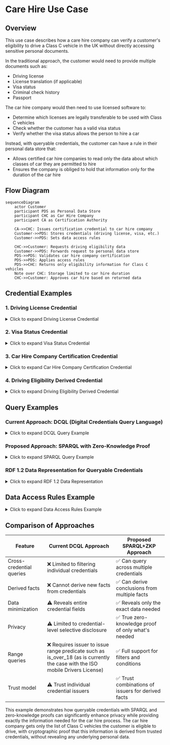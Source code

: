 # Care Hire Use Case

## Overview

This use case describes how a care hire company can verify a customer's eligibility to drive a Class C vehicle in the UK without directly accessing sensitive personal documents.

In the traditional approach, the customer would need to provide multiple documents such as:

- Driving license
- License translation (if applicable)
- Visa status
- Criminal check history
- Passport

The car hire company would then need to use licensed software to:

- Determine which licenses are legally transferable to be used with Class C vehicles
- Check whether the customer has a valid visa status
- Verify whether the visa status allows the person to hire a car

Instead, with queryable credentials, the customer can have a rule in their personal data store that:

- Allows certified car hire companies to read only the data about which classes of car they are permitted to hire
- Ensures the company is obliged to hold that information only for the duration of the car hire

## Flow Diagram

```mermaid
sequenceDiagram
    actor Customer
    participant PDS as Personal Data Store
    participant CHC as Car Hire Company
    participant CA as Certification Authority

    CA->>CHC: Issues certification credential to car hire company
    Customer->>PDS: Stores credentials (driving license, visa, etc.)
    Customer->>PDS: Sets data access rules
  
    CHC->>Customer: Requests driving eligibility data
    Customer->>PDS: Forwards request to personal data store
    PDS->>PDS: Validates car hire company certification
    PDS->>PDS: Applies access rules
    PDS->>CHC: Returns only eligibility information for Class C vehicles
    Note over CHC: Storage limited to car hire duration
    CHC->>Customer: Approves car hire based on returned data
```

## Credential Examples

### 1. Driving License Credential

<details>
<summary>Click to expand Driving License Credential</summary>

```json
{
  "@context": [
    "https://www.w3.org/ns/credentials/v2",
    "https://www.w3.org/ns/credentials/examples/v2",
    "https://vocabulary.dvla.gov.uk/2023/credentials/v1"
  ],
  "id": "urn:uuid:65924958-ff26-4e29-8acc-b3c8bcc115bc",
  "type": ["VerifiableCredential", "DrivingLicenseCredential"],
  "issuer": {
    "id": "https://dvla.gov.uk/issuers/42",
    "type": "Organization",
    "name": "Driver and Vehicle Licensing Agency"
  },
  "validFrom": "2021-04-15T00:00:00Z",
  "validUntil": "2031-04-14T23:59:59Z",
  "credentialSubject": {
    "id": "did:example:ebfeb1f712ebc6f1c276e12ec21",
    "type": "Person",
    "name": "Jane Doe",
    "birthDate": "1990-01-15",
    "drivingLicenseNumber": "DOEXX901151JAXXX",
    "vehicleCategories": [
      {
        "type": "VehicleCategory",
        "code": "B",
        "description": "Motor vehicles ≤ 3,500kg",
        "validFrom": "2021-04-15T00:00:00Z"
      },
      {
        "type": "VehicleCategory",
        "code": "C1",
        "description": "Medium-sized vehicles between 3,500kg and 7,500kg",
        "validFrom": "2021-04-15T00:00:00Z"
      }
    ],
    "residentialAddress": {
      "type": "PostalAddress",
      "streetAddress": "123 Main St",
      "addressLocality": "London",
      "postalCode": "SW1A 1AA",
      "addressCountry": "GB"
    }
  }
}
```
</details>

### 2. Visa Status Credential

<details>
<summary>Click to expand Visa Status Credential</summary>

```json
{
  "@context": [
    "https://www.w3.org/ns/credentials/v2",
    "https://www.w3.org/ns/credentials/examples/v2",
    "https://vocabulary.homeoffice.gov.uk/2023/credentials/v1"
  ],
  "id": "urn:uuid:5d80b7d7-8113-4522-9f61-a034f387ecc3",
  "type": ["VerifiableCredential", "VisaStatusCredential"],
  "issuer": {
    "id": "https://homeoffice.gov.uk/issuers/65",
    "type": "Organization",
    "name": "UK Home Office"
  },
  "validFrom": "2022-03-01T00:00:00Z",
  "validUntil": "2025-03-01T23:59:59Z",
  "credentialSubject": {
    "id": "did:example:ebfeb1f712ebc6f1c276e12ec21",
    "type": "Person",
    "visaType": "Tier 2 (General)",
    "visaNumber": "GBR23456789",
    "visaStatus": "Active",
    "entryPermission": {
      "type": "VisaPermission",
      "workPermitted": true,
      "studyPermitted": true,
      "vehicleHirePermitted": true
    },
    "visaIssuanceDate": "2022-03-01T00:00:00Z",
    "visaExpirationDate": "2025-03-01T23:59:59Z"
  }
}
```
</details>

### 3. Car Hire Company Certification Credential

<details>
<summary>Click to expand Car Hire Company Certification Credential</summary>

```json
{
  "@context": [
    "https://www.w3.org/ns/credentials/v2",
    "https://www.w3.org/ns/credentials/examples/v2",
    "https://vocabulary.bvrla.co.uk/2023/credentials/v1"
  ],
  "id": "urn:uuid:a8318e17-b096-4bcb-9456-fe8f1c01b3d4",
  "type": ["VerifiableCredential", "CarHireCompanyCertificationCredential"],
  "issuer": {
    "id": "https://bvrla.co.uk/issuers/12",
    "type": "Organization",
    "name": "British Vehicle Rental and Leasing Association"
  },
  "validFrom": "2023-01-01T00:00:00Z",
  "validUntil": "2024-01-01T23:59:59Z",
  "credentialSubject": {
    "id": "did:example:corporation:abc123",
    "type": "Organization",
    "name": "ExampleCar Rentals Ltd",
    "registrationNumber": "UK12345678",
    "certificationLevel": "Gold",
    "dataHandlingCommitments": {
      "type": "DataHandlingPolicy",
      "purposeLimitation": "Vehicle hire eligibility verification only",
      "retentionPolicy": "Duration of car hire only",
      "dataSharingRestrictions": "No third-party sharing without explicit consent"
    },
    "certificationAuditDate": "2022-12-15T00:00:00Z"
  }
}
```
</details>

### 4. Driving Eligibility Derived Credential

<details>
<summary>Click to expand Driving Eligibility Derived Credential</summary>

```json
{
  "@context": [
    "https://www.w3.org/ns/credentials/v2",
    "https://www.w3.org/ns/credentials/examples/v2",
    "https://vocabulary.carrentals.org/2023/credentials/v1"
  ],
  "id": "urn:uuid:f81d4fae-7dec-11d0-a765-00a0c91e6bf6",
  "type": ["VerifiableCredential", "DrivingEligibilityCredential"],
  "issuer": {
    "id": "did:example:ebfeb1f712ebc6f1c276e12ec21",
    "type": "Person"
  },
  "validFrom": "2023-05-10T00:00:00Z",
  "validUntil": "2023-05-17T23:59:59Z",
  "credentialSubject": {
    "id": "did:example:corporation:abc123",
    "type": "Organization",
    "eligibilityVerification": {
      "type": "DrivingEligibility",
      "eligibleVehicleClasses": ["B", "C1"],
      "eligibleInCountry": "GB",
      "visaStatusPermitsHire": true,
      "hireStartDate": "2023-05-10T09:00:00Z",
      "hireEndDate": "2023-05-17T17:00:00Z",
      "dataRetentionExpiry": "2023-05-17T23:59:59Z"
    }
  }
}
```
</details>

## Query Examples

### Current Approach: DCQL (Digital Credentials Query Language)

<details>
<summary>Click to expand DCQL Query Example</summary>

The following is an example of a DCQL query that car hire companies must use today with existing Verifiable Credentials systems. This approach only filters for existing credential structures and cannot perform derivations across different credentials:

```json
{
  "@context": [
    "https://www.w3.org/ns/credentials/v2",
    "https://www.w3.org/ns/credentials/examples/v2"
  ],
  "type": "CredentialQuery",
  "credentialIssuer": "did:example:ebfeb1f712ebc6f1c276e12ec21",
  "credentialQuery": [
    {
      "type": ["DrivingEligibilityQuery"],
      "constraints": {
        "fields": [
          {
            "path": ["$.credentialSubject.eligibilityVerification.eligibleVehicleClasses"],
            "filter": {
              "type": "array",
              "contains": {
                "type": "string",
                "const": "C1"
              }
            }
          },
          {
            "path": ["$.credentialSubject.eligibilityVerification.eligibleInCountry"],
            "filter": {
              "type": "string",
              "const": "GB"
            }
          },
          {
            "path": ["$.credentialSubject.eligibilityVerification.visaStatusPermitsHire"],
            "filter": {
              "type": "boolean",
              "const": true
            }
          }
        ]
      },
      "queryRequester": {
        "id": "did:example:corporation:abc123",
        "type": "Organization",
        "certificationCredential": "urn:uuid:a8318e17-b096-4bcb-9456-fe8f1c01b3d4"
      },
      "intentToRetain": {
        "purpose": "vehicle hire eligibility verification",
        "maxRetentionPeriod": "P7D"
      }
    }
  ]
}
```
</details>

### Proposed Approach: SPARQL with Zero-Knowledge Proof

<details>
<summary>Click to expand SPARQL Query Example</summary>

The following is an example of how a SPARQL query could be used with zero-knowledge proofs to query across multiple credentials and derive only the specific information needed (vehicle classes the customer can drive), without revealing any other personal information:

```sparql
PREFIX dvla: <https://vocabulary.dvla.gov.uk/2023/terms/>
PREFIX ho: <https://vocabulary.homeoffice.gov.uk/2023/terms/>
PREFIX vcard: <http://www.w3.org/2006/vcard/ns#>
PREFIX xsd: <http://www.w3.org/2001/XMLSchema#>
PREFIX cust: <did:example:ebfeb1f712ebc6f1c276e12ec21#>

SELECT ?vehicleClass ?description
WHERE {
  # Driving license information (issued by DVLA)
  cust: dvla:hasVehicleCategory ?category .
  ?category dvla:categoryCode ?vehicleClass ;
            dvla:categoryDescription ?description .
  
  # Visa status information (issued by Home Office)
  cust: ho:visaStatus "Active" .
  cust: ho:entryPermission ?permission .
  ?permission ho:vehicleHirePermitted true .
  
  # Only return class C vehicles
  FILTER(STRSTARTS(?vehicleClass, "C"))
}
```

The response would include only the list of Class C vehicles the customer is eligible to drive, with a zero-knowledge proof attesting that:

1. The driving license information is signed by a trusted authority (DVLA)
2. The visa information is signed by a trusted authority (UK Home Office)
3. The visa explicitly permits vehicle hire
4. The driving license includes the stated vehicle classes
5. No additional information from these credentials is disclosed

Example response structure:

```json
{
  "@context": [
    "https://www.w3.org/ns/credentials/v2",
    "https://www.w3.org/ns/credentials/examples/v2",
    "https://vocabulary.zkp.org/2023/terms/"
  ],
  "type": "QueryResponse",
  "results": [
    {
      "vehicleClass": "C1",
      "description": "Medium-sized vehicles between 3,500kg and 7,500kg"
    }
  ],
  "proof": {
    "type": "ZeroKnowledgeProof",
    "verificationMethod": "https://did.example.org/issuer#key-1",
    "created": "2023-05-10T12:00:00Z",
    "trustedIssuers": [
      "https://dvla.gov.uk/issuers/42",
      "https://homeoffice.gov.uk/issuers/65"
    ],
    "proofValue": "z3dCTC9bFs3Qd...Ah4B5NyyQ8KPM29"
  }
}
```
</details>

### RDF 1.2 Data Representation for Queryable Credentials

<details>
<summary>Click to expand RDF 1.2 Data Representation</summary>

The underlying RDF data structure that enables the SPARQL query uses RDF 1.2's ability to make statements about statements (reification). This allows properly attributing claims to their issuers:

```ttl
@prefix : <https://example.org/terms/> .
@prefix dvla: <https://vocabulary.dvla.gov.uk/2023/terms/> .
@prefix ho: <https://vocabulary.homeoffice.gov.uk/2023/terms/> .
@prefix xsd: <http://www.w3.org/2001/XMLSchema#> .
@prefix cust: <did:example:ebfeb1f712ebc6f1c276e12ec21#> .

# DVLA's claims about the customer's driving eligibility
:UKDrivingAuthority :claims <<cust: dvla:hasVehicleCategory _:cat1>> .
:UKDrivingAuthority :claims <<_:cat1 dvla:categoryCode "B">> .
:UKDrivingAuthority :claims <<_:cat1 dvla:categoryDescription "Motor vehicles ≤ 3,500kg">> .
:UKDrivingAuthority :claims <<_:cat1 dvla:validFrom "2021-04-15T00:00:00Z"^^xsd:dateTime>> .

:UKDrivingAuthority :claims <<cust: dvla:hasVehicleCategory _:cat2>> .
:UKDrivingAuthority :claims <<_:cat2 dvla:categoryCode "C1">> .
:UKDrivingAuthority :claims <<_:cat2 dvla:categoryDescription "Medium-sized vehicles between 3,500kg and 7,500kg">> .
:UKDrivingAuthority :claims <<_:cat2 dvla:validFrom "2021-04-15T00:00:00Z"^^xsd:dateTime>> .

# UK Home Office claims about visa status
:UKImmigrationAuthority :claims <<cust: ho:visaStatus "Active">> .
:UKImmigrationAuthority :claims <<cust: ho:entryPermission _:permission>> .
:UKImmigrationAuthority :claims <<_:permission ho:vehicleHirePermitted true>> .
:UKImmigrationAuthority :claims <<_:permission ho:workPermitted true>> .
:UKImmigrationAuthority :claims <<_:permission ho:studyPermitted true>> .

# Each set of claims has its own signature
:UKDrivingAuthority :signature _:sig1 .
_:sig1 :signatureValue "eyJhbGciOiJFUzI1..." .
_:sig1 :created "2021-04-15T00:00:00Z"^^xsd:dateTime .

:UKImmigrationAuthority :signature _:sig2 .
_:sig2 :signatureValue "eyJhbGciOiJFUzI1..." .
_:sig2 :created "2022-03-01T00:00:00Z"^^xsd:dateTime .
```

This structure allows zero-knowledge proofs to attest that query results are derived solely from signed facts, without revealing the actual triples used.
</details>

## Data Access Rules Example

<details>
<summary>Click to expand Data Access Rules Example</summary>

```json
{
  "@context": [
    "https://www.w3.org/ns/credentials/v2",
    "https://vocabulary.dataprotection.org/2023/rules/v1"
  ],
  "id": "rule:driving-eligibility-access-001",
  "type": ["AccessControlRule", "DataRetentionRule"],
  "controller": "did:example:ebfeb1f712ebc6f1c276e12ec21",
  "accessConditions": [
    {
      "type": "RequiredCredential",
      "credentialType": "CarHireCompanyCertificationCredential",
      "issuer": "https://bvrla.co.uk/issuers/12",
      "validAtTimeOfAccess": true
    }
  ],
  "permittedData": [
    {
      "dataType": "DrivingEligibility",
      "fields": [
        "eligibleVehicleClasses",
        "eligibleInCountry",
        "visaStatusPermitsHire"
      ]
    }
  ],
  "retentionLimit": {
    "type": "DynamicRetention",
    "limitedTo": "hireEndDate",
    "defaultMaximum": "P30D"
  },
  "purposeRestriction": "vehicle hire eligibility verification only",
  "auditRequirements": {
    "recordAccess": true,
    "notifyController": true
  }
}
```
</details>

## Comparison of Approaches

| Feature | Current DCQL Approach | Proposed SPARQL+ZKP Approach |
|---------|----------------------|----------------------------|
| Cross-credential queries | ❌ Limited to filtering individual credentials | ✅ Can query across multiple credentials |
| Derived facts | ❌ Cannot derive new facts from credentials | ✅ Can derive conclusions from multiple facts |
| Data minimization | ⚠️ Reveals entire credential fields | ✅ Reveals only the exact data needed |
| Privacy | ⚠️ Limited to credential-level selective disclosure | ✅ True zero-knowledge proof of only what's needed |
| Range queries | ❌ Requires issuer to issue range predicate such as is_over_18 (as is currently the case with the ISO mobile Drivers License) | ✅ Full support for filters and conditions |
| Trust model | ⚠️ Trust individual credential issuers | ✅ Trust combinations of issuers for derived facts |

This example demonstrates how queryable credentials with SPARQL and zero-knowledge proofs can significantly enhance privacy while providing exactly the information needed for the car hire process. The car hire company gets only the list of Class C vehicles the customer is eligible to drive, with cryptographic proof that this information is derived from trusted credentials, without revealing any underlying personal data.
